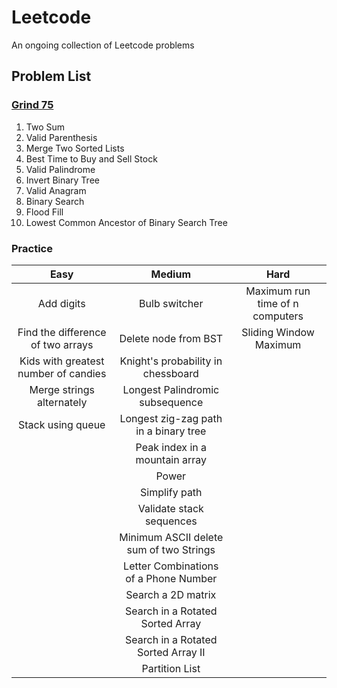
# Leetcode

An ongoing collection of Leetcode problems


## Problem List
### [Grind 75](https://www.techinterviewhandbook.org/grind75)
1. Two Sum
2. Valid Parenthesis
3. Merge Two Sorted Lists
4. Best Time to Buy and Sell Stock
5. Valid Palindrome
6. Invert Binary Tree
7. Valid Anagram
8. Binary Search
9. Flood Fill
10. Lowest Common Ancestor of Binary Search Tree

### Practice
| Easy                   | Medium                                | Hard                         |
| :---------------------: | :-----------------------------------: | :--------------------------: |
| Add digits             | Bulb switcher                         | Maximum run time of n computers |
| Find the difference of two arrays | Delete node from BST  |Sliding Window Maximum |
| Kids with greatest number of candies | Knight's probability in chessboard  |                               |
| Merge strings alternately | Longest Palindromic subsequence       |                               |
| Stack using queue | Longest zig-zag path in a binary tree |                               |
|                         | Peak index in a mountain array        |                               |
|                         | Power                                 |                               |
|                         | Simplify path                         |                               |
|                         | Validate stack sequences              |                               |
|                         | Minimum ASCII delete sum of two Strings |                             |
|                         | Letter Combinations of a Phone Number |                             |
|                         | Search a 2D matrix |                             |
|                         | Search in a Rotated Sorted Array |                             |
|                         | Search in a Rotated Sorted Array II|                             |
|                         | Partition List|                             |